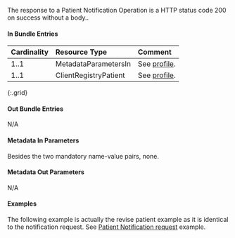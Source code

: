 The response to a Patient Notification Operation is a HTTP status code 200 on success without a body..

#### In Bundle Entries

Cardinality | Resource Type | Comment
:---|:---|:---
1..1 | MetadataParametersIn | See [profile](StructureDefinition-bc-metadata-parameters-in.html).
1..1 | ClientRegistryPatient | See [profile](StructureDefinition-bc-patient.html).
{:.grid}

#### Out Bundle Entries

N/A

#### Metadata In Parameters

Besides the two mandatory name-value pairs, none.

#### Metadata Out Parameters

N/A

#### Examples

The following example is actually the revise patient example as it is identical to the notification request.
See [Patient Notification request](Bundle-Revise-withMaxData-Request.html) example. 

